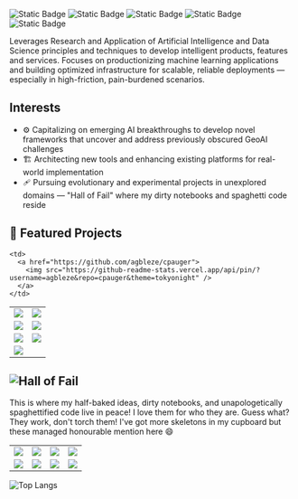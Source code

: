 ![Static Badge](https://img.shields.io/badge/MLOPS-Machine%20Learning%20Operations-blue?style=for-the-badge&logoColor=%23DE5050&labelColor=%230F594D&color=%2305202E)
![Static Badge](https://img.shields.io/badge/AAI-Applied%20Artificial%20Intelligence-blue?style=for-the-badge&labelColor=%23D9CD2B&color=%232AA332)
![Static Badge](https://img.shields.io/badge/AIR-Artificial%20Intelligence%20Research-blue?style=for-the-badge&logoColor=%231595A1&labelColor=%23209E9E&color=%231D33C2)
![Static Badge](https://img.shields.io/badge/DS-Data%20Science-blue?style=for-the-badge&logoColor=%231595A1&labelColor=%2359542D&color=%238F4A11)
![Static Badge](https://img.shields.io/badge/GeoAI-Geospatial%20Intelligence%20Application-blue?style=for-the-badge&logoColor=%23DE5050&labelColor=%23DE5050&color=%23960C64)


Leverages Research and Application of Artificial Intelligence and Data Science principles and techniques to develop intelligent products, features and services. Focuses on productionizing machine learning applications and building optimized infrastructure for scalable, reliable deployments — especially in high-friction, pain-burdened scenarios.



## Interests
- ⚙️ Capitalizing on emerging AI breakthroughs to develop novel frameworks that uncover and address previously obscured GeoAI challenges
- 🏗️ Architecting new tools and enhancing existing platforms for real-world implementation
- 🩹 Pursuing evolutionary and experimental projects in unexplored domains — "Hall of Fail" where my dirty notebooks and spaghetti code reside


## 🚀 Featured Projects

<table>
  <tr>
    <td>
      <a href="https://github.com/agbleze/emission_api">
        <img src="https://github-readme-stats.vercel.app/api/pin/?username=agbleze&repo=emission_api&theme=tokyonight" />
      </a>
    </td>
    <td>
      <a href="https://github.com/agbleze/review_classifier">
        <img src="https://github-readme-stats.vercel.app/api/pin/?username=agbleze&repo=review_classifier&theme=tokyonight" />
      </a>
    </td>
  </tr>
  <tr>
    <td>
      <a href="https://github.com/agbleze/AutoML_application">
        <img src="https://github-readme-stats.vercel.app/api/pin/?username=agbleze&repo=AutoML_application&theme=tokyonight" />
      </a>
    </td>
    <td>
      <a href="https://github.com/agbleze/submission_prediction_dashapp">
        <img src="https://github-readme-stats.vercel.app/api/pin/?username=agbleze&repo=submission_prediction_dashapp&theme=tokyonight" />
      </a>
    </td>
  </tr>

  <tr>
    <td>
      <a href="https://github.com/agbleze/recommendation_predictor_API">
        <img src="https://github-readme-stats.vercel.app/api/pin/?username=agbleze&repo=recommendation_predictor_API&theme=tokyonight" />
      </a>
    </td>
    <td>
      <a href="https://github.com/agbleze/booking_days_predictor_api">
        <img src="https://github-readme-stats.vercel.app/api/pin/?username=agbleze&repo=booking_days_predictor_api&theme=tokyonight" />
      </a>
    </td>
  </tr>

  <tr>
    <td>
      <a href="https://github.com/agbleze/review_predictor">
        <img src="https://github-readme-stats.vercel.app/api/pin/?username=agbleze&repo=review_predictor&theme=tokyonight" />
      </a>
    </td>

    <td>
      <a href="https://github.com/agbleze/cpauger">
        <img src="https://github-readme-stats.vercel.app/api/pin/?username=agbleze&repo=cpauger&theme=tokyonight" />
      </a>
    </td>
    
  </tr>
</table>



## ![Hall of Fail](https://img.shields.io/badge/Hall_of_Fail-active-critical?style=flat-square&color=ff69b4)

This is where my half-baked ideas, dirty notebooks, and unapologetically spaghettified code live in peace! I love them for who they are. Guess what? They work, don't torch them!
I've got more skeletons in my cupboard but these managed honourable mention here 😄

<table>
  <tr>
    <td>
      <a href="https://github.com/agbleze/Carbon_Analytics">
        <img src="https://github-readme-stats.vercel.app/api/pin/?username=agbleze&repo=Carbon_Analytics&theme=tokyonight" />
      </a>
    </td>
    <td>
      <a href="https://github.com/agbleze/GIS-Ecosystem-services-shiny-app">
        <img src="https://github-readme-stats.vercel.app/api/pin/?username=agbleze&repo=GIS-Ecosystem-services-shiny-app&theme=tokyonight" />
      </a>
    </td>
    <td>
      <a href="https://github.com/agbleze/Academic-repo">
        <img src="https://github-readme-stats.vercel.app/api/pin/?username=agbleze&repo=Academic-repo&theme=tokyonight" />
      </a>
    </td>
    <td>
      <a href="https://github.com/agbleze/Google_Analytics_time_series">
        <img src="https://github-readme-stats.vercel.app/api/pin/?username=agbleze&repo=Google_Analytics_time_series&theme=tokyonight" />
      </a>
    </td>
  </tr>
  <tr>
    <td>
      <a href="https://github.com/agbleze/text-mining">
        <img src="https://github-readme-stats.vercel.app/api/pin/?username=agbleze&repo=text-mining&theme=tokyonight" />
      </a>
    </td>
    <td>
      <a href="https://github.com/agbleze/churn_prediction">
        <img src="https://github-readme-stats.vercel.app/api/pin/?username=agbleze&repo=churn_prediction&theme=tokyonight" />
      </a>
    </td>
    <td>
      <a href="https://github.com/agbleze/recommender_systems">
        <img src="https://github-readme-stats.vercel.app/api/pin/?username=agbleze&repo=recommender_systems&theme=tokyonight" />
      </a>
    </td>
    <td>
      <a href="https://github.com/agbleze/Data-visualization-with-R">
        <img src="https://github-readme-stats.vercel.app/api/pin/?username=agbleze&repo=Data-visualization-with-R&theme=tokyonight" />
      </a>
    </td>
  </tr>

</table>

![Top Langs](https://github-readme-stats.vercel.app/api/top-langs/?username=agbleze&layout=compact&theme=tokyonight)

<!--
**agbleze/agbleze** is a ✨ _special_ ✨ repository because its `README.md` (this file) appears on your GitHub profile.

Here are some ideas to get you started:

- 🔭 I’m currently working on ...
- 🌱 I’m currently learning ...
- 👯 I’m looking to collaborate on ...
- 🤔 I’m looking for help with ...
- 💬 Ask me about ...
- 📫 How to reach me: ...
- 😄 Pronouns: ...
- ⚡ Fun fact: ...
-->
